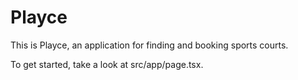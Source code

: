 # Playce

This is Playce, an application for finding and booking sports courts.

To get started, take a look at src/app/page.tsx.
